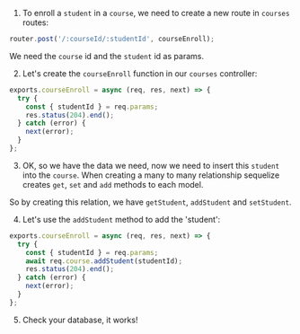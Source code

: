 1. To enroll a `student` in a `course`, we need to create a new route in `courses` routes:

```js
router.post('/:courseId/:studentId', courseEnroll);
```

We need the `course` id and the `student` id as params.

2. Let's create the `courseEnroll` function in our `courses` controller:

```js
exports.courseEnroll = async (req, res, next) => {
  try {
    const { studentId } = req.params;
    res.status(204).end();
  } catch (error) {
    next(error);
  }
};
```

3. OK, so we have the data we need, now we need to insert this `student` into the `course`. When creating a many to many relationship sequelize creates `get`, `set` and `add` methods to each model.

So by creating this relation, we have `getStudent`, `addStudent` and `setStudent`.

4. Let's use the `addStudent` method to add the 'student':

```js
exports.courseEnroll = async (req, res, next) => {
  try {
    const { studentId } = req.params;
    await req.course.addStudent(studentId);
    res.status(204).end();
  } catch (error) {
    next(error);
  }
};
```

5. Check your database, it works!
